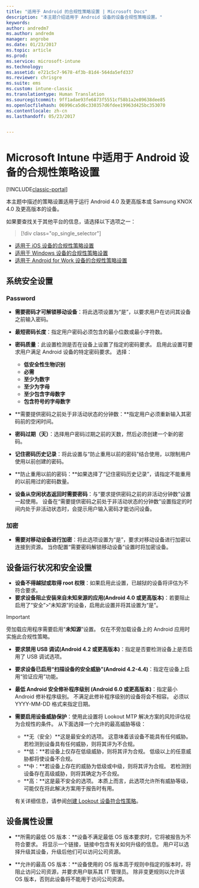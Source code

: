 ```yaml
---
title: "适用于 Android 的合规性策略设置 | Microsoft Docs"
description: "本主题介绍适用于 Android 设备的设备合规性策略设置。"
keywords: 
author: andredm7
ms.author: andredm
manager: angrobe
ms.date: 01/23/2017
ms.topic: article
ms.prod: 
ms.service: microsoft-intune
ms.technology: 
ms.assetid: e721c5c7-9678-4f3b-81d4-564da5efd337
ms.reviewer: chrisgre
ms.suite: ems
ms.custom: intune-classic
ms.translationtype: Human Translation
ms.sourcegitcommit: 9ff1adae93fe6873f5551cf58b1a2e89638dee85
ms.openlocfilehash: 06996ca5d6c330357d6fdee19963d425bc353070
ms.contentlocale: zh-cn
ms.lasthandoff: 05/23/2017


---
```



# <a name="compliance-policy-settings-for-android-devices-in-microsoft-intune"></a>Microsoft Intune 中适用于 Android 设备的合规性策略设置

[!INCLUDE[classic-portal](../includes/classic-portal.md)]

本主题中描述的策略设置适用于运行 Android 4.0 及更高版本或 Samsung KNOX 4.0 及更高版本的设备。

如果要查找关于其他平台的信息，请选择以下选项之一：
> [!div class="op_single_selector"]
- [适用于 iOS 设备的合规性策略设置](ios-compliance-policy-settings-in-microsoft-intune.md)
- [适用于 Windows 设备的合规性策略设置](windows-compliance-policy-settings-in-microsoft-intune.md)
- [适用于 Android for Work 设备的合规性策略设置](afw-compliance-policy-settings-in-microsoft-intune.md)

## <a name="system-security-settings"></a>系统安全设置
### <a name="password"></a>Password
- **需要密码才可解锁移动设备**：将此选项设置为“是”，以要求用户在访问其设备之前输入密码。

-  **最短密码长度**：指定用户密码必须包含的最小位数或最小字符数。

- **密码质量**：此设置检测是否在设备上设置了指定的密码要求。 启用此设置可要求用户满足 Android 设备的特定密码要求。 选择：

  -   **低安全性生物识别**
  -   **必需**
  -   **至少为数字**
  -   **至少为字母**
  -   **至少包含字母数字**
  -   **包含符号的字母数字**

- **需要提供密码之前处于非活动状态的分钟数：**指定用户必须重新输入其密码前的空闲时间。

- **密码过期（天）**：选择用户密码过期之前的天数，然后必须创建一个新的密码。

- **记住密码历史记录**：将此设置与“防止重用以前的密码”结合使用，以限制用户使用以前创建的密码。

- **防止重用以前的密码：**如果选择了“记住密码历史记录”，请指定不能重用的以前用过的密码数量。

- **设备从空闲状态返回时需要密码**：与“要求提供密码之前的非活动分钟数”设置一起使用。 设备在“需要提供密码之前处于非活动状态的分钟数”设置指定的时间内处于非活动状态时，会提示用户输入密码才能访问设备。

### <a name="encryption"></a>加密
- **需要对移动设备进行加密**：将此选项设置为“是”，要求对移动设备进行加密以连接到资源。 当你配置“需要密码解锁移动设备”设置时将加密设备。

## <a name="device-health-and-security-settings"></a>设备运行状况和安全设置

- **设备不得越狱或取得 root 权限**：如果启用此设置，已越狱的设备将评估为不符合要求。
- **要求设备阻止安装来自未知来源的应用(Android 4.0 或更高版本)**：若要阻止启用了“安全”>“未知源”的设备，启用此设置并将其设置为“是”。  

>[!IMPORTANT]
>旁加载应用程序需要启用“**未知源**”设置。 仅在不旁加载设备上的 Android 应用时实施此合规性策略。

- **要求禁用 USB 调试(Android 4.2 或更高版本)**：指定是否要检测设备上是否启用了 USB 调试选项。
- **要求设备已启用“扫描设备的安全威胁”(Android 4.2-4.4)**：指定在设备上启用“验证应用”功能。
- **最低 Android 安全修补程序级别 (Android 6.0 或更高版本)**：指定最小 Android 修补程序级别。  不满足此修补程序级别的设备将会不相容。 必须以 YYYY-MM-DD 格式来指定日期。
- **需要启用设备威胁保护**：使用此设置将 Lookout MTP 解决方案的风险评估视为合规性的条件。 从下面选择一个允许的最高威胁等级：

  - **无（安全）**这是最安全的选项。 这意味着该设备不能具有任何威胁。 若检测到设备具有任何威胁，则将其评为不合规。
  - **低：**若设备上仅存在低级威胁，则将其评为合规。 低级以上的任意威胁都将使设备不合规。
  - **中：**若设备上存在的威胁为低级或中级，则将其评为合规。 若检测到设备存在高级威胁，则将其确定为不合规。
  - **高：**这是最不安全的选项。 本质上而言，此选项允许所有威胁等级，可能仅在将此解决方案用于报告时有用。

  有关详细信息，请参阅[创建 Lookout 设备符合性策略](create-lookout-device-compliance-policy.md)。

## <a name="device-property-settings"></a>设备属性设置

- **所需的最低 OS 版本：**设备不满足最低 OS 版本要求时，它将被报告为不符合要求。
  将显示一个链接，链接中包含有关如何升级的信息。 用户可以选择升级其设备，升级后他们可以访问公司资源。

- **允许的最高 OS 版本：**设备使用的 OS 版本高于规则中指定的版本时，将阻止访问公司资源，并要求用户联系其 IT 管理员。 除非变更规则以允许该 OS 版本，否则此设备将不能用于访问公司资源。

